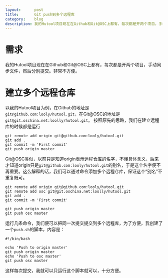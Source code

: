 ```yaml
---
layout:      post
title:       Git push到多个远程库
category:    blog
description: 我的Hutool项目现在在Github和Git@OSC上都有，每次都是开两个项目，手动同步文件，然后分别提交。后来发现可以一个项目同时提交到多个远程库，还真是方便。
---
```


# 需求
我的Hutool项目现在在Github和Git@OSC上都有，每次都是开两个项目，手动同步文件，然后分别提交。非常不方便。

# 建立多个远程仓库
以我的Hutool项目为例，在Github的地址是`git@github.com:looly/hutool.git`，在Git@OSC的地址是`git@git.oschina.net:loolly/hutool.git`。
按照原先的思路，我们在建立远程库的时候都是运行
    
    git remote add origin git@github.com:looly/hutool.git
    git add .
    git commit -m 'First commit'
    git push origin master

Git@OSC类似，以前只是知道origin表示远程仓库的名字，不懂具体含义，后来才知道origin只是`git@github.com:looly/hutool.git`的别名，于是这个名字便不再重要。这么解释的话，我们可以通过命令添加多个远程仓库，保证这个“别名”不重复既可。

    git remote add origin git@github.com:looly/hutool.git
    git remote add osc git@git.oschina.net:loolly/hutool.git
    git add .
    git commit -m 'First commit'

    git push origin master
    git push osc master

运行几条命令，我们便可以把同一次提交提交到多个远程库，为了方便，我创建了一个`push.sh`的脚本，内容是：

    #!/bin/bash
    
    echo 'Push to origin master'
    git push origin master
    echo 'Push to osc master'
    git push osc master

这样每次提交，我就可以只运行这个脚本就可以，十分方便。